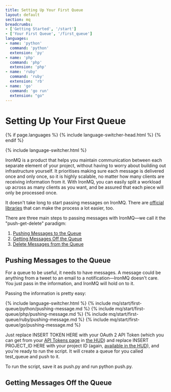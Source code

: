 ```yaml
---
title: Setting Up Your First Queue
layout: default
section: mq
breadcrumbs:
- ['Getting Started', '/start']
- ['Your First Queue', '/first_queue']
languages:
- name: 'python'
  command: 'python'
  extension: 'py'
- name: 'php'
  command: 'php'
  extension: 'php'
- name: 'ruby'
  command: 'ruby'
  extension: 'rb'
- name: 'go'
  command: 'go run'
  extension: "go"
---
```


<style type="text/css">
.container .fixed-width {
font-family: monospace;
}
pre {
overflow: auto;
}
</style>

# Setting Up Your First Queue

{% if page.languages %}
{% include language-switcher-head.html %}
{% endif %}

{% include language-switcher.html %}

IronMQ is a product that helps you maintain communication between each separate element of your project, without having to worry about building out infrastructure yourself. It prioritises making sure each message is delivered once and only once, so it is highly scalable, no matter how many clients are receiving information from it. With IronMQ, you can easily split a workload up across as many clients as you want, and be assured that each piece will only be processed once.

It doesn't take long to start passing messages on IronMQ. There are [official libraries](/mq/code/libraries) that can make the process a lot easier, too.

There are three main steps to passing messages with IronMQ&mdash;we call it the "push-get-delete" paradigm:

1. [Pushing Messages to the Queue](#pushing_messages_to_the_queue)
2. [Getting Messages Off the Queue](#get_messages_off_the_queue)
3. [Delete Messages from the Queue](#delete_messages_from_the_queue)

## Pushing Messages to the Queue

For a queue to be useful, it needs to have messages. A message could be anything from a tweet to an email to a notification&mdash;IronMQ doesn't care. You just pass in the information, and IronMQ will hold on to it.

Passing the information is pretty easy:

{% include language-switcher.html %}
{% include mq/start/first-queue/python/pushing-message.md %}
{% include mq/start/first-queue/php/pushing-message.md %}
{% include mq/start/first-queue/ruby/pushing-message.md %}
{% include mq/start/first-queue/go/pushing-message.md %}

Just replace <span class="fixed-width variable token">INSERT TOKEN HERE</span> with your OAuth 2 API Token (which you can get from your [API Tokens page](https://hud.iron.io/tokens) in [the HUD](https://hud.iron.io)) and replace <span class="fixed-width variable project_id">INSERT PROJECT_ID HERE</span> with your project ID (again, [available in the HUD](https://hud.iron.io/mq/projects)), and you're ready to run the script. It will create a queue for you called <span class="fixed-width">test_queue</span> and push to it.

To run the script, save it as <span class="fixed-width">push.<span class="language extension">py</span></span> and run <span class="language command">python</span> push.<span class="language extension">py</span></span>.

## Getting Messages Off the Queue
